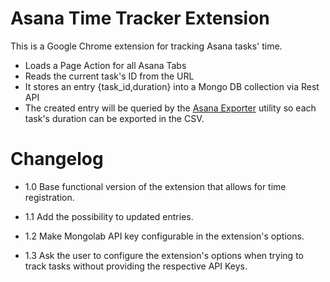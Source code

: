 # Asana Time Tracker Extension
This is a Google Chrome extension for tracking Asana tasks' time.

* Loads a Page Action for all Asana Tabs
* Reads the current task's ID from the URL
* It stores an entry {task_id,duration} into a Mongo DB collection via Rest API
* The created entry will be queried by the [Asana Exporter](https://github.com/rojasmi1/asana-exporter) utility so each task's duration can be exported in the CSV.


# Changelog
* 1.0
Base functional version of the extension that allows for time registration.

* 1.1
Add the possibility to updated entries.

* 1.2
Make Mongolab API key configurable in the extension's options.

* 1.3
Ask the user to configure the extension's options when trying to track tasks without providing the respective API Keys.
